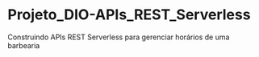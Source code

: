 # Projeto_DIO-APIs_REST_Serverless
Construindo APIs REST Serverless para gerenciar horários de uma barbearia
